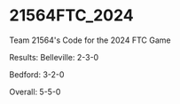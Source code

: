 # 21564FTC_2024
Team 21564's Code for the 2024 FTC Game

Results:
Belleville: 2-3-0

Bedford: 3-2-0

Overall: 5-5-0
